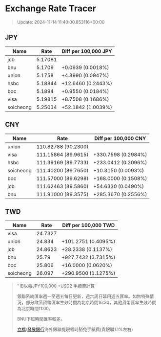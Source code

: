 # Exchange Rate Tracer

> Update: 2024-11-14 11:40:00.853116+00:00

## JPY

| Name      |    Rate | Diff per 100,000 JPY   |
|-----------|---------|------------------------|
| jcb       | 5.17081 |                        |
| bnu       | 5.1709  | +0.0939 (0.0018%)      |
| union     | 5.1758  | +4.8990 (0.0947%)      |
| hsbc      | 5.18844 | +12.6460 (0.2443%)     |
| boc       | 5.1894  | +0.9550 (0.0184%)      |
| visa      | 5.19815 | +8.7508 (0.1686%)      |
| soicheong | 5.25034 | +52.1842 (1.0039%)     |

## CNY

| Name      | Rate                | Diff per 100,000 CNY   |
|-----------|---------------------|------------------------|
| union     | 110.82788	(90.2300) |                        |
| visa      | 111.15864	(89.9615) | +330.7598 (0.2984%)    |
| hsbc      | 111.39169	(89.7733) | +233.0412 (0.2096%)    |
| soicheong | 111.40200	(89.7650) | +10.3150 (0.0093%)     |
| boc       | 111.57000	(89.6298) | +168.0000 (0.1508%)    |
| jcb       | 111.62463	(89.5860) | +54.6330 (0.0490%)     |
| bnu       | 111.91000	(89.3575) | +285.3670 (0.2556%)    |

## TWD

| Name      |    Rate | Diff per 100,000 TWD   |
|-----------|---------|------------------------|
| visa      | 24.7327 |                        |
| union     | 24.834  | +101.2751 (0.4095%)    |
| jcb       | 24.8623 | +28.2338 (0.1137%)     |
| bnu       | 25.79   | +927.7432 (3.7315%)    |
| boc       | 25.806  | +16.0000 (0.0620%)     |
| soicheong | 26.097  | +290.9500 (1.1275%)    |


> ¹ IB以每JPY100,000 +USD2 手續費計算
>
> 銀聯系統匯率週一至週五每日更新，週六周日延用週五匯率。如無特殊情況，部分歐系貨幣匯率生效時間為北京時間16:30，其他貨幣匯率生效時間為北京時間11:00。
>
> BNU下班時間匯率較差。
>
> [立橋](https://www.wlbank.com.mo/uploads/ueditor/file/20181211/1544536513900230.pdf)/[發展銀行](https://www.mdb.com.mo/Service_Charges_20230728.pdf)海外銀聯提現暫時豁免手續費(貴銀聯1.1%左右)

